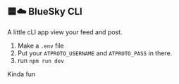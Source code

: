 ## 🟦☁️ BlueSky CLI

A little cLI app view your feed and post.

1. Make a `.env` file
2. Put your `ATPROTO_USERNAME` and `ATPROTO_PASS` in there.
3. run `npm run dev`

Kinda fun
